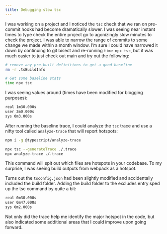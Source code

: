 ```yaml
---
title: Debugging slow tsc
---
```


I was working on a project and I noticed the `tsc` check that we ran on pre-commit hooks had become dramatically slower. I was seeing near instant times to type check the entire project go to agonizingly slow minutes to check the project. I was able to narrow the range of commits to some change we made within a month window. I’m sure I could have narrowed it down by continuing to git bisect and re-running `time npx tsc`, but it was much easier to just check out main and try out the following:

```bash
# remove any pre-built definitions to get a good baseline
rm -r .tsBuildInfo

# Get some baseline stats
time npx tsc
```

I was seeing values around (times have been modified for blogging purposes):

```bash
real 1m30.000s
user 2m0.000s
sys 0m3.000s
```

After running the baseline trace, I could analyze the `tsc` trace and use a nifty tool called `analyze-trace` that will report hotspots:

```bash
npm i -g @typescript/analyze-trace

npx tsc --generateTrace ./.trace
npx analyze-trace ./.trace
```

This command will spit out which files are hotspots in your codebase. To my surprise, I was seeing build outputs from webpack as a hotspot.

Turns out the `tsconfig.json` had been slightly modified and accidentally included the build folder. Adding the build folder to the excludes entry sped up the tsc command by quite a bit:

```bash
real 0m30.000s
user 0m47.000s
sys 0m2.000s
```

Not only did the trace help me identify the major hotspot in the code, but also
indicated some additional areas that I could improve upon going forward.
